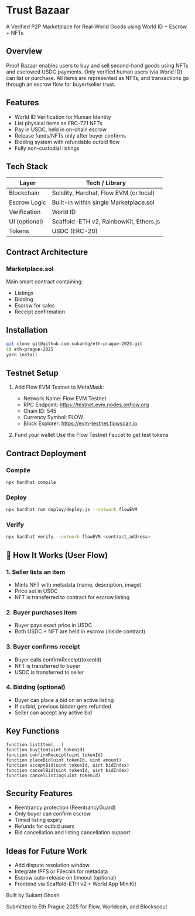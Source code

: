 # Trust Bazaar

A Verified P2P Marketplace for Real-World Goods using World ID + Escrow + NFTs

## Overview

Proof Bazaar enables users to buy and sell second-hand goods using NFTs and escrowed USDC payments. Only verified human users (via World ID) can list or purchase. All items are represented as NFTs, and transactions go through an escrow flow for buyer/seller trust.

## Features

- World ID Verification for Human Identity
- List physical items as ERC-721 NFTs
- Pay in USDC, held in on-chain escrow
- Release funds/NFTs only after buyer confirms
- Bidding system with refundable outbid flow
- Fully non-custodial listings

## Tech Stack

| Layer         | Tech / Library                         |
| ------------- | -------------------------------------- |
| Blockchain    | Solidity, Hardhat, Flow EVM (or local) |
| Escrow Logic  | Built-in within single Marketplace.sol |
| Verification  | World ID                               |
| UI (optional) | Scaffold-ETH v2, RainbowKit, Ethers.js |
| Tokens        | USDC (ERC-20)                          |

## Contract Architecture

### Marketplace.sol

Main smart contract containing:

- Listings
- Bidding
- Escrow for sales
- Receipt confirmation

## Installation

```bash
git clone git@github.com:sukantg/eth-prague-2025.git
cd eth-prague-2025
yarn install
```

## Testnet Setup

1. Add Flow EVM Testnet to MetaMask:

   - Network Name: Flow EVM Testnet
   - RPC Endpoint: https://testnet.evm.nodes.onflow.org
   - Chain ID: 545
   - Currency Symbol: FLOW
   - Block Explorer: https://evm-testnet.flowscan.io

2. Fund your wallet
   Use the Flow Testnet Faucet to get test tokens

## Contract Deployment

### Compile

```bash
npx hardhat compile
```

### Deploy

```bash
npx hardhat run deploy/deploy.js --network flowEVM
```

### Verify

```bash
npx hardhat verify --network flowEVM <contract_address>
```

## 🧾 How It Works (User Flow)

### 1. Seller lists an item

- Mints NFT with metadata (name, description, image)
- Price set in USDC
- NFT is transferred to contract for escrow listing

### 2. Buyer purchases item

- Buyer pays exact price in USDC
- Both USDC + NFT are held in escrow (inside contract)

### 3. Buyer confirms receipt

- Buyer calls confirmReceipt(tokenId)
- NFT is transferred to buyer
- USDC is transferred to seller

### 4. Bidding (optional)

- Buyer can place a bid on an active listing
- If outbid, previous bidder gets refunded
- Seller can accept any active bid

## Key Functions

```solidity
function listItem(...)
function buyItem(uint tokenId)
function confirmReceipt(uint tokenId)
function placeBid(uint tokenId, uint amount)
function acceptBid(uint tokenId, uint bidIndex)
function cancelBid(uint tokenId, uint bidIndex)
function cancelListing(uint tokenId)
```

## Security Features

- Reentrancy protection (ReentrancyGuard)
- Only buyer can confirm escrow
- Timed listing expiry
- Refunds for outbid users
- Bid cancellation and listing cancellation support

## Ideas for Future Work

- Add dispute resolution window
- Integrate IPFS or Filecoin for metadata
- Escrow auto-release on timeout (optional)
- Frontend via Scaffold-ETH v2 + World App MiniKit

Built by Sukant Ghosh

Submitted to Eth Prague 2025 for Flow, Worldcoin, and Blockscout
